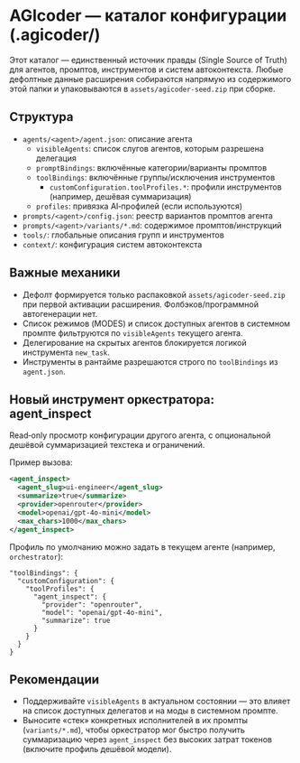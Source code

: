 # AGIcoder — каталог конфигурации (.agicoder/)

Этот каталог — единственный источник правды (Single Source of Truth) для агентов, промптов, инструментов и систем автоконтекста. Любые дефолтные данные расширения собираются напрямую из содержимого этой папки и упаковываются в `assets/agicoder-seed.zip` при сборке.

## Структура
- `agents/<agent>/agent.json`: описание агента
  - `visibleAgents`: список слугов агентов, которым разрешена делегация
  - `promptBindings`: включённые категории/варианты промптов
  - `toolBindings`: включённые группы/исключения инструментов
    - `customConfiguration.toolProfiles.*`: профили инструментов (например, дешёвая суммаризация)
  - `profiles`: привязка AI‑профилей (если используются)
- `prompts/<agent>/config.json`: реестр вариантов промптов агента
- `prompts/<agent>/variants/*.md`: содержимое промптов/инструкций
- `tools/`: глобальные описания групп и инструментов
- `context/`: конфигурация систем автоконтекста

## Важные механики
- Дефолт формируется только распаковкой `assets/agicoder-seed.zip` при первой активации расширения. Фолбэков/программной автогенерации нет.
- Список режимов (MODES) и список доступных агентов в системном промпте фильтруются по `visibleAgents` текущего агента.
- Делегирование на скрытых агентов блокируется логикой инструмента `new_task`.
- Инструменты в рантайме разрешаются строго по `toolBindings` из `agent.json`.

## Новый инструмент оркестратора: agent_inspect
Read‑only просмотр конфигурации другого агента, с опциональной дешёвой суммаризацией техстека и ограничений.

Пример вызова:
```xml
<agent_inspect>
  <agent_slug>ui-engineer</agent_slug>
  <summarize>true</summarize>
  <provider>openrouter</provider>
  <model>openai/gpt-4o-mini</model>
  <max_chars>1000</max_chars>
</agent_inspect>
```

Профиль по умолчанию можно задать в текущем агенте (например, `orchestrator`):
```jsonc
"toolBindings": {
  "customConfiguration": {
    "toolProfiles": {
      "agent_inspect": {
        "provider": "openrouter",
        "model": "openai/gpt-4o-mini",
        "summarize": true
      }
    }
  }
}
```

## Рекомендации
- Поддерживайте `visibleAgents` в актуальном состоянии — это влияет на список доступных делегатов и на моды в системном промпте.
- Выносите «стек» конкретных исполнителей в их промпты (`variants/*.md`), чтобы оркестратор мог быстро получить суммаризацию через `agent_inspect` без высоких затрат токенов (включите профиль дешёвой модели).
